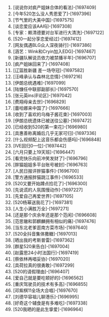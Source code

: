 
1. [说说你对疯产姐妹合体的看法]-[1697409]
1. [今年520怎么没人秀恩爱了]-[1697396]
1. [节气里的大美中国]-[1697575]
1. [谈恋爱应该AA吗]-[1697308]
1. [专家：赖清德要对台军进行大清洗]-[1697122]
1. [520一起分享恋爱经过]-[1697412]
1. [网友偶遇BLG众人深夜骑行]-[1697386]
1. [涵艺：Wink和Cryin加入EDG]-[1697467]
1. [新疆队解说员依力被禁播半年]-[1696707]
1. [疯产姐妹回来了]-[1697408]
1. [辽篮胜新疆 差一场夺冠]-[1697582]
1. [汪峰承认与森林北恋情]-[1697216]
1. [伊朗总统遇难]-[1697099]
1. [陆慷任中联部副部长]-[1697570]
1. [张元英ins评论区]-[1697042]
1. [费翔母亲去世]-[1696829]
1. [蕾哈娜来中国了]-[1697666]
1. [收到了喜欢的乌梅子酱花束]-[1697003]
1. [伊朗总统遗体已被送往公墓]-[1697472]
1. [已经收到520的第一束花]-[1696980]
1. [具惠善称离婚后几乎无家可归]-[1697336]
1. [什么视频配上这音乐都会伤感吗]-[1696848]
1. [IVE回归0一位]-[1697442]
1. [六月只要上19天班]-[1696447]
1. [看完快乐向前冲笑发财了]-[1696796]
1. [胖猫姐姐多平台账号被封]-[1696763]
1. [人民日报评胖猫事件]-[1696700]
1. [警方通报胖猫跳江事件]-[1696533]
1. [520又要开始蹲点捡花了]-[1696300]
1. [先说谎的人氛围慢动作]-[1697227]
1. [先爱自己再爱世界]-[1697105]
1. [520杨幂送我花了]-[1697381]
1. [人生小满胜万全]-[1697271]
1. [还是那个庆余年还是那个范闲]-[1696608]
1. [范思辙和郭麒麟拥有相似的痛]-[1697476]
1. [当东北老爹逛南方菜市场]-[1697640]
1. [520全抖音集体撒糖]-[1697013]
1. [晒出我的考斯普雷]-[1697362]
1. [群星520来告白]-[1697004]
1. [赵露思24小时法国行]-[1697419]
1. [蔡依林再唱妥协]-[1697020]
1. [具荷拉真的很勇敢]-[1697299]
1. [520的请假理由]-[1696407]
1. [爱自己就是要吃顿好的]-[1696562]
1. [重庆驾驶员的技术有多高]-[1696855]
1. [邓紫棋11全场大合唱]-[1697670]
1. [刘德华容祖儿聊港乐]-[1696995]
1. [好奇这个辅食是有多难吃]-[1697338]
1. [520我晒的是此生挚爱]-[1696964]